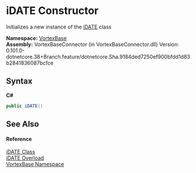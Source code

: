 # iDATE Constructor 
 

Initializes a new instance of the <a href="T_VortexBase_iDATE.md">iDATE</a> class

**Namespace:**&nbsp;<a href="N_VortexBase.md">VortexBase</a><br />**Assembly:**&nbsp;VortexBaseConnector (in VortexBaseConnector.dll) Version: 0.101.0-dotnetcore.38+Branch.feature/dotnetcore.Sha.9184ded7250ef900bfdd1d83b2841836087bcfce

## Syntax

**C#**<br />
``` C#
public iDATE()
```


## See Also


#### Reference
<a href="T_VortexBase_iDATE.md">iDATE Class</a><br /><a href="Overload_VortexBase_iDATE__ctor.md">iDATE Overload</a><br /><a href="N_VortexBase.md">VortexBase Namespace</a><br />